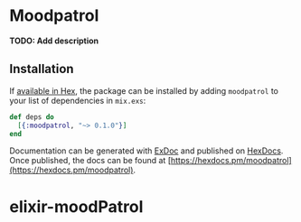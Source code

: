 # Moodpatrol

**TODO: Add description**

## Installation

If [available in Hex](https://hex.pm/docs/publish), the package can be installed
by adding `moodpatrol` to your list of dependencies in `mix.exs`:

```elixir
def deps do
  [{:moodpatrol, "~> 0.1.0"}]
end
```

Documentation can be generated with [ExDoc](https://github.com/elixir-lang/ex_doc)
and published on [HexDocs](https://hexdocs.pm). Once published, the docs can
be found at [https://hexdocs.pm/moodpatrol](https://hexdocs.pm/moodpatrol).

# elixir-moodPatrol
